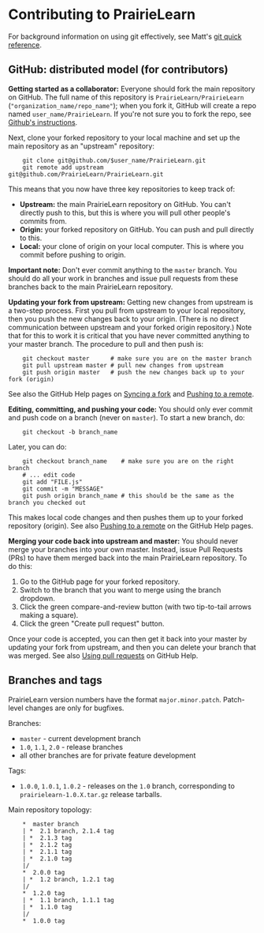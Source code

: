 
# Contributing to PrairieLearn

For background information on using git effectively, see Matt's [git quick reference](http://lagrange.mechse.illinois.edu/git_quick_ref/).

## GitHub: distributed model (for contributors)

**Getting started as a collaborator:** Everyone should fork the main repository on GitHub. The full name of this repository is `PrairieLearn/PrairieLearn` (`"organization_name/repo_name"`); when you fork it, GitHub will create a repo named `user_name/PrairieLearn`. If you're not sure you to fork the repo, see [Github's instructions](https://help.github.com/articles/fork-a-repo/).

Next, clone your forked repository to your local machine and set up the main repository as an "upstream" repository:

        git clone git@github.com/$user_name/PrairieLearn.git
        git remote add upstream git@github.com/PrairieLearn/PrairieLearn.git

This means that you now have three key repositories to keep track of:

* **Upstream:** the main PrairieLearn repository on GitHub. You can't directly push to this, but this is where you will pull other people's commits from.
* **Origin:** your forked repository on GitHub. You can push and pull directly to this.
* **Local:** your clone of origin on your local computer. This is where you commit before pushing to origin.

**Important note:** Don't ever commit anything to the `master` branch. You should do all your work in branches and issue pull requests from these branches back to the main PrairieLearn repository.

**Updating your fork from upstream:** Getting new changes from upstream is a two-step process. First you pull from upstream to your local repository, then you push the new changes back to your origin. (There is no direct communication between upstream and your forked origin repository.) Note that for this to work it is critical that you have never committed anything to your master branch. The procedure to pull and then push is:

        git checkout master      # make sure you are on the master branch
        git pull upstream master # pull new changes from upstream
        git push origin master   # push the new changes back up to your fork (origin)

See also the GitHub Help pages on [Syncing a fork](https://help.github.com/articles/syncing-a-fork/) and [Pushing to a remote](https://help.github.com/articles/pushing-to-a-remote/).

**Editing, committing, and pushing your code:** You should only ever commit and push code on a branch (never on `master`). To start a new branch, do:

        git checkout -b branch_name

Later, you can do:

        git checkout branch_name    # make sure you are on the right branch
        # ... edit code
        git add "FILE.js"
        git commit -m "MESSAGE"
        git push origin branch_name # this should be the same as the branch you checked out

This makes local code changes and then pushes them up to your forked repository (origin). See also [Pushing to a remote](https://help.github.com/articles/pushing-to-a-remote/) on the GitHub Help pages.

**Merging your code back into upstream and master:** You should never merge your branches into your own master. Instead, issue Pull Requests (PRs) to have them merged back into the main PrairieLearn repository. To do this:

1. Go to the GitHub page for your forked repository.
1. Switch to the branch that you want to merge using the branch dropdown.
1. Click the green compare-and-review button (with two tip-to-tail arrows making a square).
1. Click the green "Create pull request" button.

Once your code is accepted, you can then get it back into your master by updating your fork from upstream, and then you can delete your branch that was merged. See also [Using pull requests](https://help.github.com/articles/using-pull-requests/) on GitHub Help.

## Branches and tags

PrairieLearn version numbers have the format `major.minor.patch`. Patch-level changes are only for bugfixes.

Branches:

* `master` - current development branch
* `1.0`, `1.1`, `2.0` - release branches
* all other branches are for private feature development

Tags:

* `1.0.0`, `1.0.1`, `1.0.2` - releases on the `1.0` branch, corresponding to `prairielearn-1.0.X.tar.gz` release tarballs.

Main repository topology:

        *  master branch
        | *  2.1 branch, 2.1.4 tag
        | *  2.1.3 tag
        | *  2.1.2 tag
        | *  2.1.1 tag
        | *  2.1.0 tag
        |/  
        *  2.0.0 tag
        | *  1.2 branch, 1.2.1 tag
        |/  
        *  1.2.0 tag
        | *  1.1 branch, 1.1.1 tag
        | *  1.1.0 tag
        |/  
        *  1.0.0 tag
